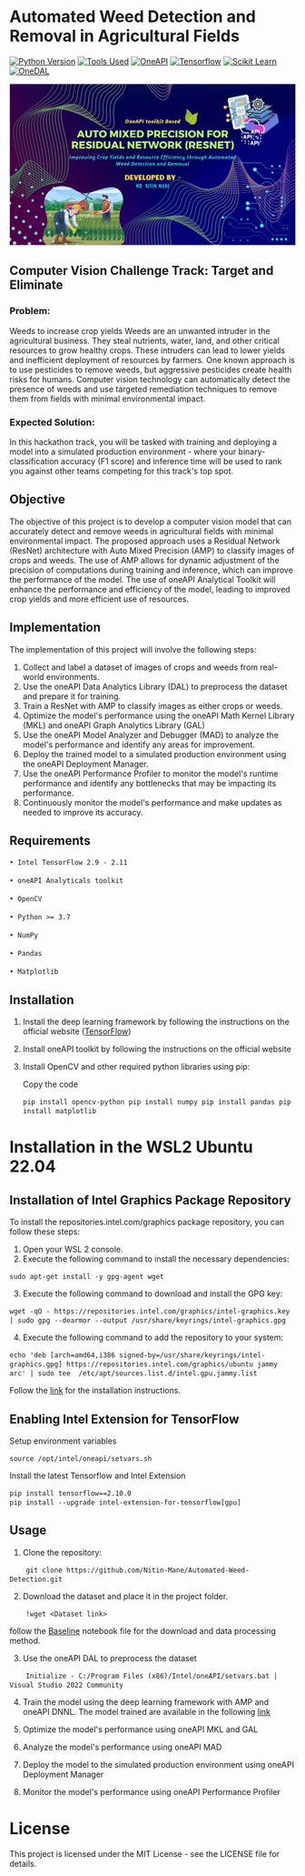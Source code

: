 # Automated Weed Detection and Removal in Agricultural Fields

[![Python Version](https://img.shields.io/badge/Python-3.8-blue.svg)](https://www.python.org/downloads/release/python-380/)
[![Tools Used](https://img.shields.io/badge/Tools-Anaconda-red.svg)](https://www.anaconda.com/)
[![OneAPI](https://img.shields.io/badge/OneAPI-Beta-green.svg)](https://software.intel.com/en-us/oneapi)
[![Tensorflow](https://img.shields.io/badge/Tensorflow-2.11.0-blueviolet.svg)](https://www.tensorflow.org/install)
[![Scikit Learn](https://img.shields.io/badge/Scikit%20Learn-0.23-orange.svg)](https://scikit-learn.org/stable/install.html)
[![OneDAL](https://img.shields.io/badge/OneDAL-1.1-lightgrey.svg)](https://software.intel.com/en-us/oneapi-onedal-library)

![Image of Project](./media/project_theme.png) 

## Computer Vision Challenge Track: Target and Eliminate

### Problem:

Weeds to increase crop yields Weeds are an unwanted intruder in the agricultural business. They steal nutrients, water, land, and other critical resources to grow healthy crops. These intruders can lead to lower yields and inefficient deployment of resources by farmers. One known approach is to use pesticides to remove weeds, but aggressive pesticides create health risks for humans. Computer vision technology can automatically detect the presence of weeds and use targeted remediation techniques to remove them from fields with minimal environmental impact.

### Expected Solution:

In this hackathon track, you will be tasked with training and deploying a model into a simulated production environment - where your binary-classification accuracy (F1 score) and inference time will be used to rank you against other teams competing for this track's top spot.

## Objective

The objective of this project is to develop a computer vision model that can accurately detect and remove weeds in agricultural fields with minimal environmental impact. The proposed approach uses a Residual Network (ResNet) architecture with Auto Mixed Precision (AMP) to classify images of crops and weeds. The use of AMP allows for dynamic adjustment of the precision of computations during training and inference, which can improve the performance of the model. The use of oneAPI Analytical Toolkit will enhance the performance and efficiency of the model, leading to improved crop yields and more efficient use of resources.

## Implementation

The implementation of this project will involve the following steps:
1. Collect and label a dataset of images of crops and weeds from real-world environments.
2. Use the oneAPI Data Analytics Library (DAL) to preprocess the dataset and prepare it for training.
3. Train a ResNet with AMP to classify images as either crops or weeds.
4. Optimize the model's performance using the oneAPI Math Kernel Library (MKL) and oneAPI Graph Analytics Library (GAL)
5. Use the oneAPI Model Analyzer and Debugger (MAD) to analyze the model's performance and identify any areas for  improvement.
6. Deploy the trained model to a simulated production environment using the oneAPI Deployment Manager.
7. Use the oneAPI Performance Profiler to monitor the model's runtime performance and identify any bottlenecks that may be impacting its performance.
8. Continuously monitor the model's performance and make updates as needed to improve its accuracy.


## Requirements

    • Intel TensorFlow 2.9 - 2.11 

    • oneAPI Analyticals toolkit

    • OpenCV

    • Python >= 3.7

    • NumPy

    • Pandas

    • Matplotlib

## Installation

1.	Install the deep learning framework by following the instructions on the official website ([TensorFlow](https://www.intel.com/content/www/us/en/developer/articles/guide/optimization-for-tensorflow-installation-guide.html))
2.	Install oneAPI toolkit by following the instructions on the official website
3.	Install OpenCV and other required python libraries using pip:

    Copy the code
    ```
    pip install opencv-python pip install numpy pip install pandas pip install matplotlib 
    ```

# Installation in the WSL2 Ubuntu 22.04 

## Installation of Intel Graphics Package Repository
To install the repositories.intel.com/graphics package repository, you can follow these steps:

1. Open your WSL 2 console.
2. Execute the following command to install the necessary dependencies:
```
sudo apt-get install -y gpg-agent wget

```
3. Execute the following command to download and install the GPG key:
```
wget -qO - https://repositories.intel.com/graphics/intel-graphics.key | sudo gpg --dearmor --output /usr/share/keyrings/intel-graphics.gpg

```
4. Execute the following command to add the repository to your system:
```
echo 'deb [arch=amd64,i386 signed-by=/usr/share/keyrings/intel-graphics.gpg] https://repositories.intel.com/graphics/ubuntu jammy arc' | sudo tee  /etc/apt/sources.list.d/intel.gpu.jammy.list

```
Follow the [link](https://www.intel.com/content/www/us/en/docs/oneapi/installation-guide-linux/2023-0/configure-wsl-2-for-gpu-workflows.html) for the installation instructions. 

## Enabling Intel Extension for TensorFlow

Setup environment variables
```
source /opt/intel/oneapi/setvars.sh
```

Install the latest Tensorflow and Intel Extension 

```
pip install tensorflow==2.10.0
pip install --upgrade intel-extension-for-tensorflow[gpu]
```

## Usage

1.	Clone the repository:
```
    git clone https://github.com/Nitin-Mane/Automated-Weed-Detection.git 
```
2.	Download the dataset and place it in the project folder.
```
    !wget <Dataset link>
```
follow the [Baseline](./02_Baseline.ipynb) notebook file for the download and data processing method.

3.	Use the oneAPI DAL to preprocess the dataset
```
    Initialize - C:/Program Files (x86)/Intel/oneAPI/setvars.bat | Visual Studio 2022 Community
```

4.	Train the model using the deep learning framework with AMP and oneAPI DNNL. The model trained are available in the following [link](https://mega.nz/folder/FoElCQAb#zCNPsFu6HRTrMF90ekF71g)

5.	Optimize the model's performance using oneAPI MKL and GAL

6.	Analyze the model's performance using oneAPI MAD

7.	Deploy the model to the simulated production environment using oneAPI Deployment Manager

8.	Monitor the model's performance using oneAPI Performance Profiler


# License

This project is licensed under the MIT License - see the LICENSE file for details.
